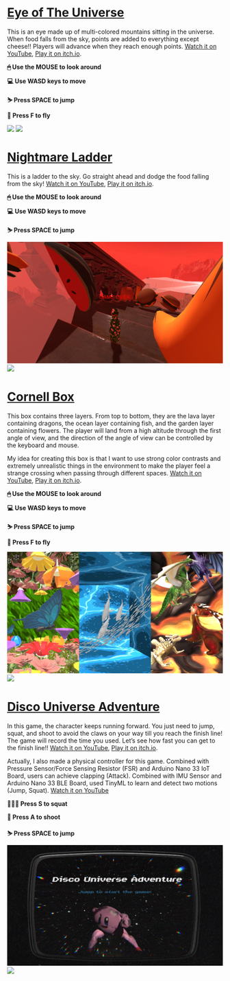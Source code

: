 # [Eye of The Universe](https://chengbo.itch.io/ff-week6)

This is an eye made up of multi-colored mountains sitting in the universe. When food falls from the sky, points are added to everything except cheese!! Players will advance when they reach enough points. [Watch it on YouTube](https://youtu.be/YzfUutAyq5w), [Play it on itch.io](https://chengbo.itch.io/ff-week6).

**🖱 Use the MOUSE to look around**

**💻 Use WASD keys to move**

**⛷ Press SPACE to jump**

**🚀 Press F to fly**

<a href="https://youtu.be/YzfUutAyq5w"><img src=https://github.com/CHENGBO97/Creative-Portfolio/blob/main/Unity%20Games/images/Eye%20of%20the%20universe.png></a>
<a href="https://youtu.be/YzfUutAyq5w"><img src=https://github.com/CHENGBO97/Creative-Portfolio/blob/main/Unity%20Games/images/Eye%20of%20the%20universe.GIF></a>

# [Nightmare Ladder](https://chengbo.itch.io/ff-week6)

This is a ladder to the sky. Go straight ahead and dodge the food falling from the sky! [Watch it on YouTube](https://youtu.be/k2AqXW0H3YI), [Play it on itch.io](https://chengbo.itch.io/ff-week6).

**🖱 Use the MOUSE to look around**

**💻 Use WASD keys to move**

**⛷ Press SPACE to jump**

<a href="https://youtu.be/k2AqXW0H3YI"><img src=https://github.com/CHENGBO97/Creative-Portfolio/blob/main/Unity%20Games/images/Nightmare%20ladder.png></a>
<a href="https://youtu.be/k2AqXW0H3YI"><img src=https://github.com/CHENGBO97/Creative-Portfolio/blob/main/Unity%20Games/images/Nightmare%20Ladder.GIF></a>

# [Cornell Box](https://chengbo.itch.io/cornell-box)

This box contains three layers. From top to bottom, they are the lava layer containing dragons, the ocean layer containing fish, and the garden layer containing flowers. The player will land from a high altitude through the first angle of view, and the direction of the angle of view can be controlled by the keyboard and mouse.

My idea for creating this box is that I want to use strong color contrasts and extremely unrealistic things in the environment to make the player feel a strange crossing when passing through different spaces. [Watch it on YouTube](https://youtu.be/tfTroN86U9o), [Play it on itch.io](https://chengbo.itch.io/cornell-box).

**🖱 Use the MOUSE to look around**

**💻 Use WASD keys to move**

**⛷ Press SPACE to jump**

**🚀 Press F to fly**

<a href="https://youtu.be/tfTroN86U9o"><img src="https://github.com/CHENGBO97/Creative-Portfolio/blob/main/Unity%20Games/images/Cornell%20Box.JPG"></a>
<a href="https://youtu.be/tfTroN86U9o"><img src="https://github.com/CHENGBO97/Creative-Portfolio/blob/main/Unity%20Games/images/Cornell%20Box.GIF"></a>

# [Disco Universe Adventure](https://chengbo.itch.io/disco-universe-adventure)

In this game, the character keeps running forward. You just need to jump, squat, and shoot to avoid the claws on your way till you reach the finish line! The game will record the time you used. Let’s see how fast you can get to the finish line!! [Watch it on YouTube](https://youtu.be/G1N6K8c0MdA), [Play it on itch.io](https://chengbo.itch.io/disco-universe-adventure).

Actually, I also made a physical controller for this game. Combined with Pressure Sensor/Force Sensing Resistor (FSR) and Arduino Nano 33 IoT Board, users can achieve clapping (Attack). Combined with IMU Sensor and Arduino Nano 33 BLE Board, used TinyML to learn and detect two motions (Jump, Squat). [Watch it on YouTube](https://youtu.be/G1N6K8c0MdA)

**🏋🏻‍♂️ Press S to squat**

**🔫 Press A to shoot**

**⛷ Press SPACE to jump**

<a href="https://youtu.be/G1N6K8c0MdA"><img src="https://github.com/CHENGBO97/Creative-Portfolio/blob/main/Unity%20Games/images/cover.png"></a>
<a href="https://youtu.be/G1N6K8c0MdA"><img src="https://github.com/CHENGBO97/Creative-Portfolio/blob/main/Unity%20Games/images/Disco%20Universe%20Adventure.GIF"></a>
